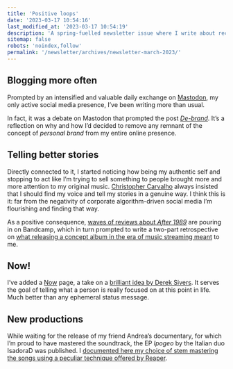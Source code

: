 ```yaml
---
title: 'Positive loops'
date: '2023-03-17 10:54:16'
last_modified_at: '2023-03-17 10:54:19'
description: 'A spring-fuelled newsletter issue where I write about recent developments with finding a better voice to express creativity and being more positive.'
sitemap: false
robots: 'noindex,follow'
permalink: '/newsletter/archives/newsletter-march-2023/'
---
```

## Blogging more often

Prompted by an intensified and valuable daily exchange on [Mastodon](https://indieweb.social/@m2m), my only active social media presence, I’ve been writing more than usual.

In fact, it was a debate on Mastodon that prompted the post [*De-brand*](/blog/de-brand/). It’s a reflection on why and how I’d decided to remove any remnant of the concept of *personal brand* from my entire online presence.

## Telling better stories

Directly connected to it, I started noticing how being my authentic self and stopping to act like I’m trying to sell something to people brought more and more attention to my original music. [Christopher Carvalho](https://unlockyoursound.com/christopher-carvalho/) always insisted that I should find my voice and tell my stories in a genuine way. I think this is it: far from the negativity of corporate algorithm-driven social media I’m flourishing and finding that way.

As a positive consequence, [waves of reviews about *After 1989*](/blog/new-reviews-after-1989/) are pouring in on Bandcamp, which in turn prompted to write a two-part retrospective on [what releasing a concept album in the era of music streaming meant](/blog/releasing-an-album-as-an-independent-artist-pt1/) to me.

## Now!

I’ve added a [Now](/now/) page, a take on a [brilliant idea by Derek Sivers](https://nownownow.com/about). It serves the goal of telling what a person is really focused on at this point in life. Much better than any ephemeral status message.

## New productions

While waiting for the release of my friend Andrea’s documentary, for which I’m proud to have mastered the soundtrack, the EP *Ipogeo* by the Italian duo IsadoraD was published. I [documented here my choice of stem mastering the songs using a peculiar technique offered by Reaper](https://minutestomidnight.co.uk/work/music-production/mastering-ipogeo-ep/).